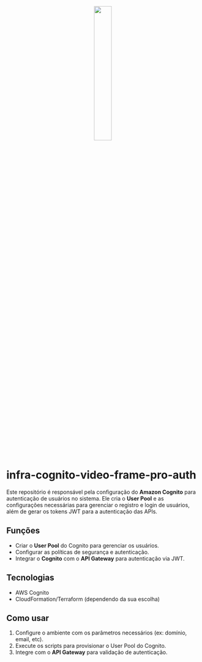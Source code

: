 <p align="center">
  <img src="https://i.ibb.co/zs1zcs3/Video-Frame.png" width="30%" />
</p>


# infra-cognito-video-frame-pro-auth

Este repositório é responsável pela configuração do **Amazon Cognito** para autenticação de usuários no sistema. Ele cria o **User Pool** e as configurações necessárias para gerenciar o registro e login de usuários, além de gerar os tokens JWT para a autenticação das APIs.

## Funções
- Criar o **User Pool** do Cognito para gerenciar os usuários.
- Configurar as políticas de segurança e autenticação.
- Integrar o **Cognito** com o **API Gateway** para autenticação via JWT. 

## Tecnologias
- AWS Cognito
- CloudFormation/Terraform (dependendo da sua escolha)

## Como usar
1. Configure o ambiente com os parâmetros necessários (ex: domínio, email, etc).
2. Execute os scripts para provisionar o User Pool do Cognito.
3. Integre com o **API Gateway** para validação de autenticação.

